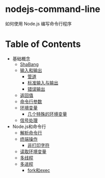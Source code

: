 # nodejs-command-line
如何使用 Node.js 编写命令行程序

Table of Contents
=================

- 基础概念
    - [ShaBang](docs/chapter1.md)
    - [输入和输出](docs/chapter1.md#环境变量)
        - [管道](docs/chapter1.md#环境变量)
        - [标准输入与输出](docs/chapter1.md#环境变量)
        - [错误输出](docs/chapter1.md#环境变量)
    - [返回值](docs/chapter1.md)
    - [命令行参数](docs/chapter1.md)
    - [环境变量](docs/chapter1.md)
        - [几个特殊的环境变量](docs/chapter1.md)
    - [信号处理](docs/chapter1.md)
- Node.js和命令行
    - [解析命令行](docs/chapter2.md)
    - [终端操作](docs/chapter2.md)
        - [非打印字符](docs/chapter2.md)
    - [读取环境变量](docs/chapter2.md)
    - [多线程](docs/chapter2.md)
    - [多进程](docs/chapter2.md)
        - [fork和exec](docs/chapter2.md)